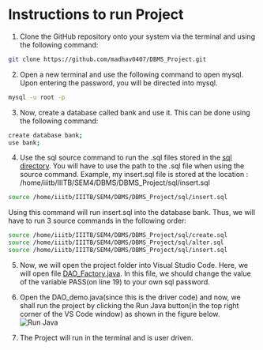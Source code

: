 # Instructions to run Project
1. Clone the GitHub repository onto your system via the terminal and using the following command:
```bash
git clone https://github.com/madhav0407/DBMS_Project.git
```

2. Open a new terminal and use the following command to open mysql. Upon entering the password, you will be directed into mysql.
```bash
mysql -u root -p
```

3. Now, create a database called bank and use it. This can be done using the following command:
```bash
create database bank;
use bank;
```

4. Use the sql source command to run the .sql files stored in the [sql directory](https://github.com/madhav0407/DBMS_Project/tree/master/sql). You will have to use the path to the .sql file when using the source command.
Example, my insert.sql file is stored at the location : /home/iiitb/IIITB/SEM4/DBMS/DBMS_Project/sql/insert.sql
```bash
source /home/iiitb/IIITB/SEM4/DBMS/DBMS_Project/sql/insert.sql
```
Using this command will run insert.sql into the database bank. Thus, we will have to run 3 source commands in the following order:
```bash
source /home/iiitb/IIITB/SEM4/DBMS/DBMS_Project/sql/create.sql
source /home/iiitb/IIITB/SEM4/DBMS/DBMS_Project/sql/alter.sql
source /home/iiitb/IIITB/SEM4/DBMS/DBMS_Project/sql/insert.sql
```

5. Now, we will open the project folder into Visual Studio Code. Here, we will open file [DAO_Factory.java](https://github.com/madhav0407/DBMS_Project/blob/master/src/DAO_Factory.java). In this file, we should change the value of the variable PASS(on line 19) to your own sql password.

6. Open the DAO_demo.java(since this is the driver code) and now, we shall run the project by clicking the Run Java button(in the top right corner of the VS Code window) as shown in the figure below.
![Run Java](https://code.visualstudio.com/assets/docs/java/java-debugging/run-menu.png)

7. The Project will run in the terminal and is user driven.
